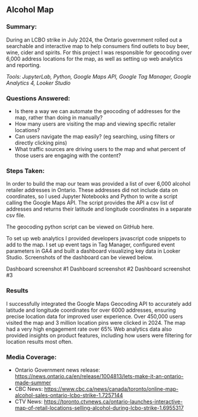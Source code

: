 ## Alcohol Map

### Summary:

During an LCBO strike in July 2024, the Ontario government rolled out a searchable and interactive map to help consumers find outlets to buy beer, wine, cider and spirits. For this project I was responsible for geocoding over 6,000 address locations for the map, as well as setting up web analytics and reporting.

_Tools: JupyterLab, Python, Google Maps API, Google Tag Manager, Google Analytics 4, Looker Studio_

### Questions Answered:

- Is there a way we can automate the geocoding of addresses for the map, rather than doing in manually?
- How many users are visiting the map and viewing specific retailer locations?
- Can users navigate the map easily? (eg searching, using filters or directly clicking pins)
- What traffic sources are driving users to the map and what percent of those users are engaging with the content?

### Steps Taken:

In order to build the map our team was provided a list of over 6,000 alcohol retailer addresses in Ontario. These addresses did not include data on coordinates, so I used Jupyter Notebooks and Python to write a script calling the Google Maps API. The script provides the API a csv list of addresses and returns their latitude and longitude coordinates in a separate csv file. 

The geocoding python script can be viewed on GitHub here.

To set up web analytics I provided developers javascript code snippets to add to the map. I set up event tags in Tag Manager, configured event parameters in GA4 and built a dashboard visualizing key data in Looker Studio. Screenshots of the dashboard can be viewed below.

Dashboard screenshot #1
Dashboard screenshot #2
Dashboard screenshot #3

### Results

I successfully integrated the Google Maps Geocoding API to accurately add latitude and longitude coordinates for over 6000 addresses, ensuring precise location data for improved user experience.
Over 450,000 users visited the map and 3 million location pins were clicked in 2024. The map had a very high engagement rate over 65%
Web analytics data also provided insights on product features, including how users were filtering for location results most often.

### Media Coverage:

- Ontario Government news release: https://news.ontario.ca/en/release/1004813/lets-make-it-an-ontario-made-summer
- CBC News: https://www.cbc.ca/news/canada/toronto/online-map-alcohol-sales-ontario-lcbo-strike-1.7257144
- CTV News: https://toronto.ctvnews.ca/ontario-launches-interactive-map-of-retail-locations-selling-alcohol-during-lcbo-strike-1.6955317 

